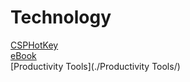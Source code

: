 # Technology

[CSPHotKey](./CSPHotKey/)  
[eBook](./eBook/)  
[Productivity Tools](./Productivity Tools/)  